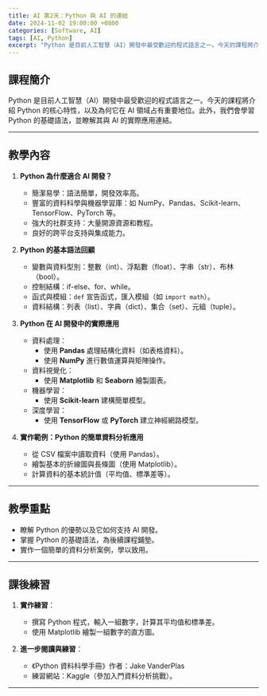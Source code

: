 ```yaml
---
title: AI 第2天：Python 與 AI 的連結
date: 2024-11-02 19:00:00 +0800
categories: [Software, AI]
tags: [AI, Python] 
excerpt: "Python 是目前人工智慧（AI）開發中最受歡迎的程式語言之一。今天的課程將介紹 Python 的核心特性，以及為何它在 AI 領域占有重要地位。此外，我們會學習 Python 的基礎語法，並瞭解其與 AI 的實際應用連結。"
---
```


## 課程簡介  
Python 是目前人工智慧（AI）開發中最受歡迎的程式語言之一。今天的課程將介紹 Python 的核心特性，以及為何它在 AI 領域占有重要地位。此外，我們會學習 Python 的基礎語法，並瞭解其與 AI 的實際應用連結。

---

## 教學內容  

1. **Python 為什麼適合 AI 開發？**  
   - 簡潔易學：語法簡單，開發效率高。  
   - 豐富的資料科學與機器學習庫：如 NumPy、Pandas、Scikit-learn、TensorFlow、PyTorch 等。  
   - 強大的社群支持：大量開源資源和教程。  
   - 良好的跨平台支持與集成能力。  

2. **Python 的基本語法回顧**  
   - 變數與資料型別：整數（int）、浮點數（float）、字串（str）、布林（bool）。  
   - 控制結構：if-else、for、while。  
   - 函式與模組：`def` 宣告函式，匯入模組（如 `import math`）。  
   - 資料結構：列表（list）、字典（dict）、集合（set）、元組（tuple）。  

3. **Python 在 AI 開發中的實際應用**  
   - 資料處理：  
     - 使用 **Pandas** 處理結構化資料（如表格資料）。  
     - 使用 **NumPy** 進行數值運算與矩陣操作。  
   - 資料視覺化：  
     - 使用 **Matplotlib** 和 **Seaborn** 繪製圖表。  
   - 機器學習：  
     - 使用 **Scikit-learn** 建構簡單模型。  
   - 深度學習：  
     - 使用 **TensorFlow** 或 **PyTorch** 建立神經網路模型。  

4. **實作範例：Python 的簡單資料分析應用**  
   - 從 CSV 檔案中讀取資料（使用 Pandas）。  
   - 繪製基本的折線圖與長條圖（使用 Matplotlib）。  
   - 計算資料的基本統計值（平均值、標準差等）。  

---

## 教學重點  
- 瞭解 Python 的優勢以及它如何支持 AI 開發。  
- 掌握 Python 的基礎語法，為後續課程鋪墊。  
- 實作一個簡單的資料分析案例，學以致用。

---

## 課後練習  
1. **實作練習**：  
   - 撰寫 Python 程式，輸入一組數字，計算其平均值和標準差。  
   - 使用 Matplotlib 繪製一組數字的直方圖。  

2. **進一步閱讀與練習**：  
   - 《Python 資料科學手冊》作者：Jake VanderPlas  
   - 練習網站：Kaggle（參加入門資料分析挑戰）。  

---
